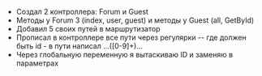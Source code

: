 - Создал 2 контроллера: Forum и Guest
- Методы у Forum 3 (index, user, guest) и методы у Guest (all, GetById) 
- Добавил 5 своих путей в маршрутизатор
- Прописал в контроллере все пути через регулярки
-- где должен быть id - в пути написал ...([0-9]+)...
- Через глобальную переменную я вытаскиваю ID и заменяю в параметрах
